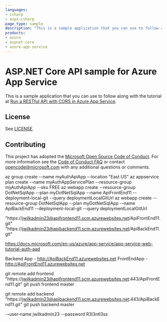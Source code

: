```yaml
---
languages:
- csharp
- aspx-csharp
page_type: sample
description: "This is a sample application that you can use to follow along with the Run a RESTful API with CORS in Azure App Service tutorial."
products:
- azure
- aspnet-core
- azure-app-service
---
```


# ASP.NET Core API sample for Azure App Service

This is a sample application that you can use to follow along with the tutorial at 
[Run a RESTful API with CORS in Azure App Service](https://docs.microsoft.com/azure/app-service/app-service-web-tutorial-rest-api). 

## License

See [LICENSE](https://github.com/Azure-Samples/dotnet-core-api/blob/master/LICENSE.md).

## Contributing

This project has adopted the [Microsoft Open Source Code of Conduct](https://opensource.microsoft.com/codeofconduct/). For more information see the [Code of Conduct FAQ](https://opensource.microsoft.com/codeofconduct/faq/) or contact [opencode@microsoft.com](mailto:opencode@microsoft.com) with any additional questions or comments.
  
az group create --name myAuthApiApp --location "East US"
az appservice plan create --name myAuthAppServicePlan --resource-group myAuthApiApp --sku FREE
az webapp create --resource-group DotNetSqlApp --plan myDotNetSqlApp --name ApiFrontEnd11 --deployment-local-git --query deploymentLocalGitUrl
az webapp create --resource-group DotNetSqlApp --plan myDotNetSqlApp --name ApiBackEnd11 --deployment-local-git --query deploymentLocalGitUrl

"https://jwilkadmin23@apifrontend11.scm.azurewebsites.net/ApiFrontEnd11.git"
"https://jwilkadmin23@apibackend11.scm.azurewebsites.net/ApiBackEnd11.git"

https://docs.microsoft.com/en-us/azure/app-service/app-service-web-tutorial-auth-aad

Backend App - http://ApiBackEnd11.azurewebsites.net
FrontEndApp - http://ApiFrontEnd11.azurewebsites.net


git remote add frontend "https://jwilkadmin23@apifrontend11.scm.azurewebsites.net:443/ApiFrontEnd11.git"
git push frontend master

git remote add backend "https://jwilkadmin23@apibackend11.scm.azurewebsites.net:443/ApiBackEnd11.git"
git push backend master

--user-name jwilkadmin23 --password R3l3ntl3ss